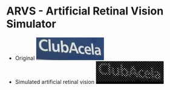 # ARVS - Artificial Retinal Vision Simulator

- Original
![original](data/input_image_crop.jpg)
- Simulated artificial retinal vision
![output](data/input_image_crop_sim.jpg)